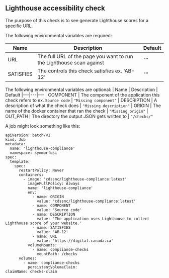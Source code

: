 ## Lighthouse accessibility check

The purpose of this check is to see generate Lighthouse scores for a specific URL.

The following environmental variables are required:

| Name      | Description                                                          | Default |
| --------- | -------------------------------------------------------------------- | ------- |
| URL       | The full URL of the page you want to run the Lighthouse scan against | `""`    |
| SATISFIES | The controls this check satisfies ex. 'AB-12'                        | `""`    |

The following environmental variables are optional:
| Name | Description | Default
|---|---|---
| COMPONENT | The component of the application this check refers to ex. `Source code` | `"Missing component"`
| DESCRIPTION | A description of what the check does | `"Missing description"`
| ORIGIN | The name of the docker container that ran the check | `"Missing origin"`
| OUT_PATH | The directory the output JSON gets written to | `"/checks/"`

A job might look something like this:

```
apiVersion: batch/v1
kind: Job
metadata:
  name: 'lighthouse-compliance'
  namespace: symmorfosi
spec:
  template:
    spec:
      restartPolicy: Never
      containers:
        - image: 'cdssnc/lighthouse-compliance:latest'
          imagePullPolicy: Always
          name: 'lighthouse-compliance'
          env:
            - name: ORIGIN
              value: 'cdssnc/lighthouse-compliance:latest'
            - name: COMPONENT
              value: 'Source code'
            - name: DESCRIPTION
              value: 'The application uses Lighthouse to collect Lighthouse score of your website.'
            - name: SATISFIES
              value: 'AB-12'
            - name: URL
              value: 'https://digital.canada.ca'
          volumeMounts:
            - name: compliance-checks
              mountPath: /checks
      volumes:
        - name: compliance-checks
          persistentVolumeClaim:
claimName: checks-claim
```
